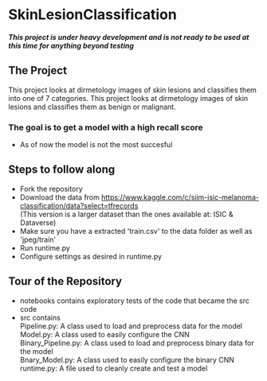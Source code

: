 # SkinLesionClassification

#### *This project is under heavy development and is not ready to be used at this time for anything beyond testing*

## The Project
This project looks at dirmetology images of skin lesions and classifies them into one of 7 categories.
This project looks at dirmetology images of skin lesions and classifies them as benign or malignant.
 ### The goal is to get a model with a high recall score
 - As of now the model is not the most succesful

## Steps to follow along
- Fork the repository
- Download the data from https://www.kaggle.com/c/siim-isic-melanoma-classification/data?select=tfrecords <br />
    (This version is a larger dataset than the ones available at: ISIC &  Dataverse)
- Make sure you have a extracted 'train.csv' to the data folder as well as 'jpeg/train' 
- Run runtime.py
- Configure settings as desired in runtime.py

## Tour of the Repository
- notebooks contains exploratory tests of the code that became the src code
- src contains <br />
  Pipeline.py: A class used to load and preprocess data for the model <br />
  Model.py: A class used to easily configure the CNN <br />
  Binary_Pipeline.py: A class used to load and preprocess binary data for the model <br />
  Bnary_Model.py: A class used to easily configure the binary CNN <br />
  runtime.py: A file used to cleanly create and test a model <br />
